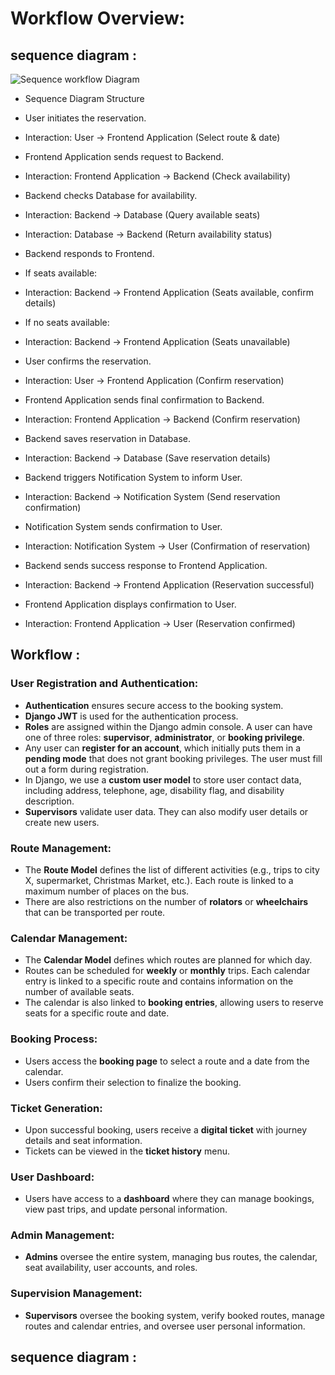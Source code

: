 
# Workflow Overview:

## sequence diagram :



![Sequence workflow Diagram](https://nathabee.de/freebus/freebusSeqDiagReservation.png) 

- Sequence Diagram Structure
- User initiates the reservation.

- Interaction: User -> Frontend Application (Select route & date)
- Frontend Application sends request to Backend.

- Interaction: Frontend Application -> Backend (Check availability)
- Backend checks Database for availability.

- Interaction: Backend -> Database (Query available seats)
- Interaction: Database -> Backend (Return availability status)
- Backend responds to Frontend.

- If seats available:
- Interaction: Backend -> Frontend Application (Seats available, confirm details)
- If no seats available:
- Interaction: Backend -> Frontend Application (Seats unavailable)
- User confirms the reservation.

- Interaction: User -> Frontend Application (Confirm reservation)
- Frontend Application sends final confirmation to Backend.

- Interaction: Frontend Application -> Backend (Confirm reservation)
- Backend saves reservation in Database.

- Interaction: Backend -> Database (Save reservation details)
- Backend triggers Notification System to inform User.

- Interaction: Backend -> Notification System (Send reservation confirmation)
- Notification System sends confirmation to User.

- Interaction: Notification System -> User (Confirmation of reservation)
- Backend sends success response to Frontend Application.

- Interaction: Backend -> Frontend Application (Reservation successful)
- Frontend Application displays confirmation to User.

- Interaction: Frontend Application -> User (Reservation confirmed)

## Workflow :

### User Registration and Authentication:
- **Authentication** ensures secure access to the booking system.
- **Django JWT** is used for the authentication process.
- **Roles** are assigned within the Django admin console. A user can have one of three roles: **supervisor**, **administrator**, or **booking privilege**.
- Any user can **register for an account**, which initially puts them in a **pending mode** that does not grant booking privileges. The user must fill out a form during registration.
- In Django, we use a **custom user model** to store user contact data, including address, telephone, age, disability flag, and disability description.
- **Supervisors** validate user data. They can also modify user details or create new users.

### Route Management:
- The **Route Model** defines the list of different activities (e.g., trips to city X, supermarket, Christmas Market, etc.). Each route is linked to a maximum number of places on the bus.
- There are also restrictions on the number of **rolators** or **wheelchairs** that can be transported per route.

### Calendar Management:
- The **Calendar Model** defines which routes are planned for which day.
- Routes can be scheduled for **weekly** or **monthly** trips. Each calendar entry is linked to a specific route and contains information on the number of available seats.
- The calendar is also linked to **booking entries**, allowing users to reserve seats for a specific route and date.

### Booking Process:
- Users access the **booking page** to select a route and a date from the calendar.
- Users confirm their selection to finalize the booking.

### Ticket Generation:
- Upon successful booking, users receive a **digital ticket** with journey details and seat information.
- Tickets can be viewed in the **ticket history** menu.

### User Dashboard:
- Users have access to a **dashboard** where they can manage bookings, view past trips, and update personal information.

### Admin Management:
- **Admins** oversee the entire system, managing bus routes, the calendar, seat availability, user accounts, and roles.

### Supervision Management:
- **Supervisors** oversee the booking system, verify booked routes, manage routes and calendar entries, and oversee user personal information.


## sequence diagram :

 